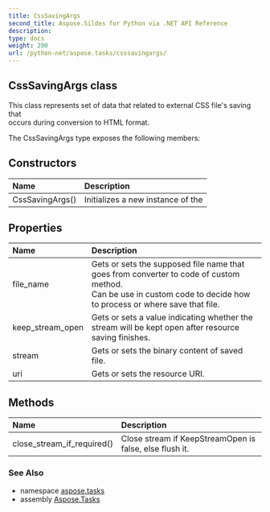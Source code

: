 ```yaml
---
title: CssSavingArgs
second_title: Aspose.Sildes for Python via .NET API Reference
description: 
type: docs
weight: 200
url: /python-net/aspose.tasks/csssavingargs/
---
```


## CssSavingArgs class

This class represents set of data that related to external CSS file's saving that<br/>              occurs during conversion to HTML format.

The CssSavingArgs type exposes the following members:
## Constructors
| Name | Description |
| :- | :- |
|CssSavingArgs()|Initializes a new instance of the|
## Properties
| Name | Description |
| :- | :- |
|file_name|Gets or sets the supposed file name that goes from converter to code of custom method.<br/>             Can be use in custom code to decide how to process or where save that file.|
|keep_stream_open|Gets or sets a value indicating whether the stream will be kept open after resource saving finishes.|
|stream|Gets or sets the binary content of saved file.|
|uri|Gets or sets the resource URI.|
## Methods
| Name | Description |
| :- | :- |
|close_stream_if_required()|Close stream if KeepStreamOpen is false, else flush it.|

### See Also

* namespace [aspose.tasks](/tasks/python-net/aspose.tasks/)
* assembly [Aspose.Tasks](/tasks/python-net/)

